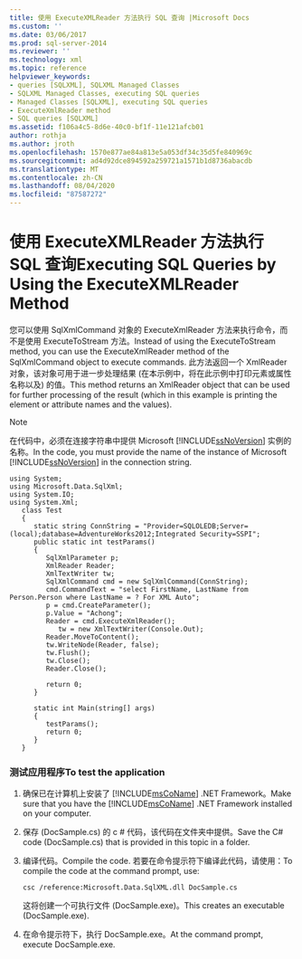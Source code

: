 ```yaml
---
title: 使用 ExecuteXMLReader 方法执行 SQL 查询 |Microsoft Docs
ms.custom: ''
ms.date: 03/06/2017
ms.prod: sql-server-2014
ms.reviewer: ''
ms.technology: xml
ms.topic: reference
helpviewer_keywords:
- queries [SQLXML], SQLXML Managed Classes
- SQLXML Managed Classes, executing SQL queries
- Managed Classes [SQLXML], executing SQL queries
- ExecuteXmlReader method
- SQL queries [SQLXML]
ms.assetid: f106a4c5-8d6e-40c0-bf1f-11e121afcb01
author: rothja
ms.author: jroth
ms.openlocfilehash: 1570e877ae84a813e5a053df34c35d5fe840969c
ms.sourcegitcommit: ad4d92dce894592a259721a1571b1d8736abacdb
ms.translationtype: MT
ms.contentlocale: zh-CN
ms.lasthandoff: 08/04/2020
ms.locfileid: "87587272"
---
```

# <a name="executing-sql-queries-by-using-the-executexmlreader-method"></a><span data-ttu-id="68710-102">使用 ExecuteXMLReader 方法执行 SQL 查询</span><span class="sxs-lookup"><span data-stu-id="68710-102">Executing SQL Queries by Using the ExecuteXMLReader Method</span></span>
  <span data-ttu-id="68710-103">您可以使用 SqlXmlCommand 对象的 ExecuteXmlReader 方法来执行命令，而不是使用 ExecuteToStream 方法。</span><span class="sxs-lookup"><span data-stu-id="68710-103">Instead of using the ExecuteToStream method, you can use the ExecuteXmlReader method of the SqlXmlCommand object to execute commands.</span></span> <span data-ttu-id="68710-104">此方法返回一个 XmlReader 对象，该对象可用于进一步处理结果 (在本示例中，将在此示例中打印元素或属性名称以及) 的值。</span><span class="sxs-lookup"><span data-stu-id="68710-104">This method returns an XmlReader object that can be used for further processing of the result (which in this example is printing the element or attribute names and the values).</span></span>  
  
> [!NOTE]  
>  <span data-ttu-id="68710-105">在代码中，必须在连接字符串中提供 Microsoft [!INCLUDE[ssNoVersion](../../../includes/ssnoversion-md.md)] 实例的名称。</span><span class="sxs-lookup"><span data-stu-id="68710-105">In the code, you must provide the name of the instance of Microsoft [!INCLUDE[ssNoVersion](../../../includes/ssnoversion-md.md)] in the connection string.</span></span>  
  
```  
using System;  
using Microsoft.Data.SqlXml;  
using System.IO;  
using System.Xml;  
   class Test  
   {  
      static string ConnString = "Provider=SQLOLEDB;Server=(local);database=AdventureWorks2012;Integrated Security=SSPI";  
      public static int testParams()  
      {  
         SqlXmlParameter p;  
         XmlReader Reader;  
         XmlTextWriter tw;  
         SqlXmlCommand cmd = new SqlXmlCommand(ConnString);  
         cmd.CommandText = "select FirstName, LastName from Person.Person where LastName = ? For XML Auto";  
         p = cmd.CreateParameter();  
         p.Value = "Achong";  
         Reader = cmd.ExecuteXmlReader();  
            tw = new XmlTextWriter(Console.Out);  
         Reader.MoveToContent();  
         tw.WriteNode(Reader, false);  
         tw.Flush();  
         tw.Close();  
         Reader.Close();  
  
         return 0;  
      }  
  
      static int Main(string[] args)  
      {  
         testParams();  
         return 0;  
      }  
   }  
```  
  
### <a name="to-test-the-application"></a><span data-ttu-id="68710-106">测试应用程序</span><span class="sxs-lookup"><span data-stu-id="68710-106">To test the application</span></span>  
  
1.  <span data-ttu-id="68710-107">确保已在计算机上安装了 [!INCLUDE[msCoName](../../../includes/msconame-md.md)] .NET Framework。</span><span class="sxs-lookup"><span data-stu-id="68710-107">Make sure that you have the [!INCLUDE[msCoName](../../../includes/msconame-md.md)] .NET Framework installed on your computer.</span></span>  
  
2.  <span data-ttu-id="68710-108">保存 (DocSample.cs) 的 c # 代码，该代码在文件夹中提供。</span><span class="sxs-lookup"><span data-stu-id="68710-108">Save the C# code (DocSample.cs) that is provided in this topic in a folder.</span></span>  
  
3.  <span data-ttu-id="68710-109">编译代码。</span><span class="sxs-lookup"><span data-stu-id="68710-109">Compile the code.</span></span> <span data-ttu-id="68710-110">若要在命令提示符下编译此代码，请使用：</span><span class="sxs-lookup"><span data-stu-id="68710-110">To compile the code at the command prompt, use:</span></span>  
  
    ```  
    csc /reference:Microsoft.Data.SqlXML.dll DocSample.cs  
    ```  
  
     <span data-ttu-id="68710-111">这将创建一个可执行文件 (DocSample.exe)。</span><span class="sxs-lookup"><span data-stu-id="68710-111">This creates an executable (DocSample.exe).</span></span>  
  
4.  <span data-ttu-id="68710-112">在命令提示符下，执行 DocSample.exe。</span><span class="sxs-lookup"><span data-stu-id="68710-112">At the command prompt, execute DocSample.exe.</span></span>  
  
  
